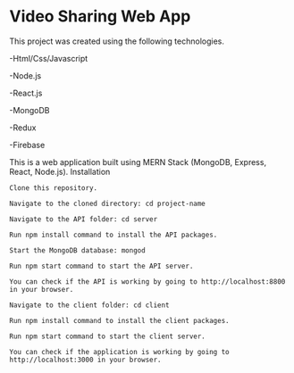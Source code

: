 ﻿# Video Sharing Web App

 This project was created using the following technologies.
 
 -Html/Css/Javascript
 
 -Node.js
 
 -React.js
 
 -MongoDB
 
 -Redux
 
 -Firebase


This is a web application built using MERN Stack (MongoDB, Express, React, Node.js).
Installation

    Clone this repository.

    Navigate to the cloned directory: cd project-name

    Navigate to the API folder: cd server

    Run npm install command to install the API packages.

    Start the MongoDB database: mongod

    Run npm start command to start the API server.

    You can check if the API is working by going to http://localhost:8800 in your browser.

    Navigate to the client folder: cd client

    Run npm install command to install the client packages.

    Run npm start command to start the client server.

    You can check if the application is working by going to http://localhost:3000 in your browser.

